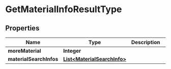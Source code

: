 

# GetMaterialInfoResultType


## Properties

Name | Type | Description | Notes
------------ | ------------- | ------------- | -------------
**moreMaterial** | **Integer** |  |  [optional]
**materialSearchInfos** | [**List&lt;MaterialSearchInfo&gt;**](MaterialSearchInfo.md) |  |  [optional]



